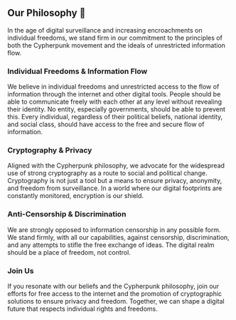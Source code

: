 ## Our Philosophy 👋

In the age of digital surveillance and increasing encroachments on individual freedoms, we stand firm in our commitment to the principles of both the Cypherpunk movement and the ideals of unrestricted information flow.

### Individual Freedoms & Information Flow

We believe in individual freedoms and unrestricted access to the flow of information through the internet and other digital tools. People should be able to communicate freely with each other at any level without revealing their identity. No entity, especially governments, should be able to prevent this. Every individual, regardless of their political beliefs, national identity, and social class, should have access to the free and secure flow of information.

### Cryptography & Privacy

Aligned with the Cypherpunk philosophy, we advocate for the widespread use of strong cryptography as a route to social and political change. Cryptography is not just a tool but a means to ensure privacy, anonymity, and freedom from surveillance. In a world where our digital footprints are constantly monitored, encryption is our shield.

### Anti-Censorship & Discrimination

We are strongly opposed to information censorship in any possible form. We stand firmly, with all our capabilities, against censorship, discrimination, and any attempts to stifle the free exchange of ideas. The digital realm should be a place of freedom, not control.

### Join Us

If you resonate with our beliefs and the Cypherpunk philosophy, join our efforts for free access to the internet and the promotion of cryptographic solutions to ensure privacy and freedom. Together, we can shape a digital future that respects individual rights and freedoms.
